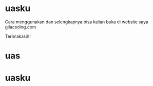 # uasku
Cara menggunakan dan selengkapnya bisa kalian buka di website saya gilacoding.com

Terimakasih!
# uas
# uasku
